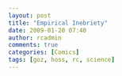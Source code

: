 ```yaml
---
layout: post
title: "Empirical Inebriety"
date: 2009-01-20 07:40
author: rcadmin
comments: true
categories: [Comics]
tags: [goz, hoss, rc, science]
---
```

<a href="http://bitsmack.com/wp/2009/01/20/empirical-inebriety"><img src="http://dl.bitsmack.com/uploads/2009/01/20090120.jpg" alt="" title="I should have known not to apply to Bohr's Bar." class="alignnone size-full wp-image-1550" /></a>
